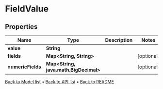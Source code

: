 

# FieldValue


## Properties

| Name | Type | Description | Notes |
|------------ | ------------- | ------------- | -------------|
|**value** | **String** |  |  |
|**fields** | **Map&lt;String, String&gt;** |  |  [optional] |
|**numericFields** | **Map&lt;String, java.math.BigDecimal&gt;** |  |  [optional] |



[Back to Model list](../README.md#documentation-for-models) &#8226; [Back to API list](../README.md#documentation-for-api-endpoints) &#8226; [Back to README](../README.md)


